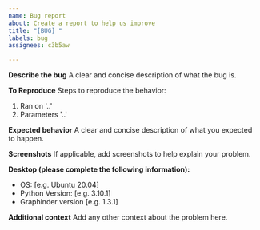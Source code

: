 ```yaml
---
name: Bug report
about: Create a report to help us improve
title: "[BUG] "
labels: bug
assignees: c3b5aw

---
```


**Describe the bug**
A clear and concise description of what the bug is.

**To Reproduce**
Steps to reproduce the behavior:
1. Ran on '..'
2. Parameters '..'

**Expected behavior**
A clear and concise description of what you expected to happen.

**Screenshots**
If applicable, add screenshots to help explain your problem.

**Desktop (please complete the following information):**
 - OS: [e.g. Ubuntu 20.04]
 - Python Version: [e.g. 3.10.1]
 - Graphinder version [e.g. 1.3.1]

**Additional context**
Add any other context about the problem here.
